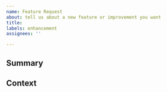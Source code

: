 ```yaml
---
name: Feature Request
about: tell us about a new feature or improvement you want
title: 
labels: enhancement
assignees: ''

---
```

## Summary
[NOTE]: # ( Provide a brief overview of what the new feature is all about )


## Context
[NOTE]: # ( Why does this feature matter to you? What unique circumstances do you have? )
